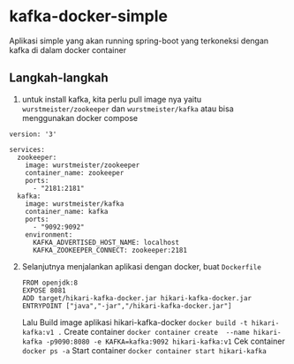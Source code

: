 # kafka-docker-simple

Aplikasi simple yang akan running spring-boot yang terkoneksi dengan kafka di dalam docker container

## Langkah-langkah
  1. untuk install kafka, kita perlu pull image nya yaitu `wurstmeister/zookeeper` dan `wurstmeister/kafka`
    atau bisa menggunakan docker compose 
    
    version: '3'

    services:
      zookeeper:
        image: wurstmeister/zookeeper
        container_name: zookeeper
        ports:
          - "2181:2181"
      kafka:
        image: wurstmeister/kafka
        container_name: kafka
        ports:
          - "9092:9092"
        environment:
          KAFKA_ADVERTISED_HOST_NAME: localhost
          KAFKA_ZOOKEEPER_CONNECT: zookeeper:2181
          
  2. Selanjutnya menjalankan aplikasi dengan docker, buat `Dockerfile` 
    
      ```
      FROM openjdk:8
      EXPOSE 8081
      ADD target/hikari-kafka-docker.jar hikari-kafka-docker.jar
      ENTRYPOINT ["java","-jar","/hikari-kafka-docker.jar"]
      ```
    
      Lalu Build image aplikasi hikari-kafka-docker `docker build -t hikari-kafka:v1 .`
      Create container `docker container create  --name hikari-kafka -p9090:8080 -e KAFKA=kafka:9092 hikari-kafka:v1`
      Cek container `docker ps -a`
      Start container `docker container start hikari-kafka`
      
